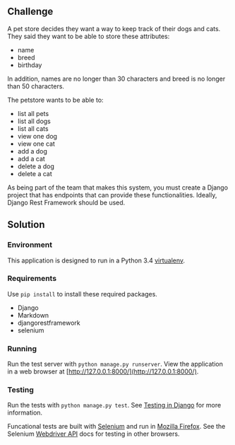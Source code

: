 ## Challenge

A pet store decides they want a way to keep track of their dogs and cats.
They said they want to be able to store these attributes:

* name
* breed
* birthday

In addition, names are no longer than 30 characters and breed is no longer than 50 characters.

The petstore wants to be able to:

* list all pets
* list all dogs
* list all cats
* view one dog
* view one cat
* add a dog
* add a cat
* delete a dog
* delete a cat

As being part of the team that makes this system, you must create a Django
project that has endpoints that can provide these functionalities.  Ideally,
Django Rest Framework should be used.

## Solution

### Environment

This application is designed to run in a Python 3.4
[virtualenv](https://virtualenv.pypa.io/en/latest/).

### Requirements

Use `pip install` to install these required packages.

* Django
* Markdown
* djangorestframework
* selenium

### Running

Run the test server with `python manage.py runserver`. View the application in
a web browser at [http://127.0.0.1:8000/](http://127.0.0.1:8000/).

### Testing

Run the tests with `python manage.py test`. See
[Testing in Django](https://docs.djangoproject.com/en/1.8/topics/testing/) for
more information.

Funcational tests are built with
[Selenium](https://selenium-python.readthedocs.org/) and run in
[Mozilla Firefox](https://www.mozilla.org/en-US/firefox/products/). See the
Selenium [Webdriver API](https://selenium-python.readthedocs.org/api.html) docs
for testing in other browsers.

